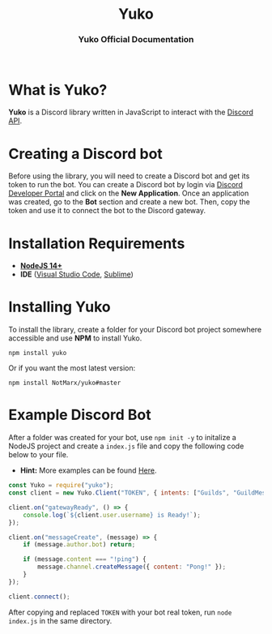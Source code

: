 <div align="center"><h1>Yuko</h1></div>
<div align="center"><h3>Yuko Official Documentation</h3></div>

<br>

# What is Yuko?

**Yuko** is a Discord library written in JavaScript to interact with the [Discord API](https://discord.com/developers/docs/intro).

# Creating a Discord bot

Before using the library, you will need to create a Discord bot and get its token to run the bot. You can create a Discord bot by login via [Discord Developer Portal](https://discord.com/developers/applications) and click on the **New Application**. Once an application was created, go to the **Bot** section and create a new bot. Then, copy the token and use it to connect the bot to the Discord gateway.

# Installation Requirements

- **[NodeJS 14+](https://nodejs.org/en/download/)** 
- **IDE** ([Visual Studio Code](https://code.visualstudio.com/download), [Sublime](https://www.sublimetext.com/3))

# Installing Yuko

To install the library, create a folder for your Discord bot project somewhere accessible and use **NPM** to install Yuko.

```
npm install yuko
```

Or if you want the most latest version:

```
npm install NotMarx/yuko#master
```

# Example Discord Bot

After a folder was created for your bot, use `npm init -y` to initalize a NodeJS project and create a `index.js` file and copy the following code below to your file.

- **Hint:** More examples can be found [Here](https://github.com/NotMarx/yuko/tree/master/examples).

```js
const Yuko = require("yuko");
const client = new Yuko.Client("TOKEN", { intents: ["Guilds", "GuildMessages"] });

client.on("gatewayReady", () => {
    console.log(`${client.user.username} is Ready!`);
});

client.on("messageCreate", (message) => {
    if (message.author.bot) return;

    if (message.content === "!ping") {
        message.channel.createMessage({ content: "Pong!" });
    }
});

client.connect();
```

After copying and replaced `TOKEN` with your bot real token, run `node index.js` in the same directory.